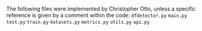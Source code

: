 The following files were implemented by Christopher Otto, unless a specific reference is given by a comment within the code:
 ```dfdetector.py```
 ```main.py```
 ```test.py```
 ```train.py```
 ```datasets.py```
 ```metrics.py```
 ```utils.py```
 ```api.py```

